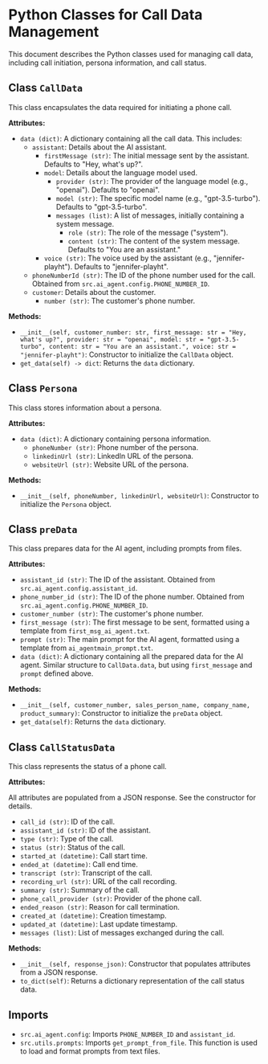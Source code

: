 # Python Classes for Call Data Management

This document describes the Python classes used for managing call data, including call initiation, persona information, and call status.

## Class `CallData`

This class encapsulates the data required for initiating a phone call.

**Attributes:**

* `data (dict)`: A dictionary containing all the call data.  This includes:
    * `assistant`: Details about the AI assistant.
        * `firstMessage (str)`: The initial message sent by the assistant. Defaults to "Hey, what's up?".
        * `model`: Details about the language model used.
            * `provider (str)`: The provider of the language model (e.g., "openai"). Defaults to "openai".
            * `model (str)`: The specific model name (e.g., "gpt-3.5-turbo"). Defaults to "gpt-3.5-turbo".
            * `messages (list)`: A list of messages, initially containing a system message.
                * `role (str)`: The role of the message ("system").
                * `content (str)`: The content of the system message. Defaults to "You are an assistant."
        * `voice (str)`: The voice used by the assistant (e.g., "jennifer-playht"). Defaults to "jennifer-playht".
    * `phoneNumberId (str)`: The ID of the phone number used for the call.  Obtained from `src.ai_agent.config.PHONE_NUMBER_ID`.
    * `customer`: Details about the customer.
        * `number (str)`: The customer's phone number.


**Methods:**

* `__init__(self, customer_number: str, first_message: str = "Hey, what's up?", provider: str = "openai", model: str = "gpt-3.5-turbo", content: str = "You are an assistant.", voice: str = "jennifer-playht")`: Constructor to initialize the `CallData` object.
* `get_data(self) -> dict`: Returns the `data` dictionary.


## Class `Persona`

This class stores information about a persona.

**Attributes:**

* `data (dict)`: A dictionary containing persona information.
    * `phoneNumber (str)`: Phone number of the persona.
    * `linkedinUrl (str)`: LinkedIn URL of the persona.
    * `websiteUrl (str)`: Website URL of the persona.

**Methods:**

* `__init__(self, phoneNumber, linkedinUrl, websiteUrl)`: Constructor to initialize the `Persona` object.


## Class `preData`

This class prepares data for the AI agent, including prompts from files.

**Attributes:**

* `assistant_id (str)`: The ID of the assistant. Obtained from `src.ai_agent.config.assistant_id`.
* `phone_number_id (str)`: The ID of the phone number. Obtained from `src.ai_agent.config.PHONE_NUMBER_ID`.
* `customer_number (str)`: The customer's phone number.
* `first_message (str)`: The first message to be sent, formatted using a template from `first_msg_ai_agent.txt`.
* `prompt (str)`: The main prompt for the AI agent, formatted using a template from `ai_agentmain_prompt.txt`.
* `data (dict)`: A dictionary containing all the prepared data for the AI agent.  Similar structure to `CallData.data`, but using `first_message` and `prompt`  defined above.

**Methods:**

* `__init__(self, customer_number, sales_person_name, company_name, product_summary)`: Constructor to initialize the `preData` object.
* `get_data(self)`: Returns the `data` dictionary.


## Class `CallStatusData`

This class represents the status of a phone call.

**Attributes:**

All attributes are populated from a JSON response.  See the constructor for details.

* `call_id (str)`: ID of the call.
* `assistant_id (str)`: ID of the assistant.
* `type (str)`: Type of the call.
* `status (str)`: Status of the call.
* `started_at (datetime)`: Call start time.
* `ended_at (datetime)`: Call end time.
* `transcript (str)`: Transcript of the call.
* `recording_url (str)`: URL of the call recording.
* `summary (str)`: Summary of the call.
* `phone_call_provider (str)`: Provider of the phone call.
* `ended_reason (str)`: Reason for call termination.
* `created_at (datetime)`: Creation timestamp.
* `updated_at (datetime)`: Last update timestamp.
* `messages (list)`: List of messages exchanged during the call.


**Methods:**

* `__init__(self, response_json)`: Constructor that populates attributes from a JSON response.
* `to_dict(self)`: Returns a dictionary representation of the call status data.


## Imports

* `src.ai_agent.config`: Imports `PHONE_NUMBER_ID` and `assistant_id`.
* `src.utils.prompts`: Imports `get_prompt_from_file`.  This function is used to load and format prompts from text files.

